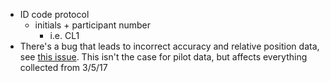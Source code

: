 * ID code protocol
	* initials + participant number
		* i.e. CL1
* There's a bug that leads to incorrect accuracy and relative position data, see [this issue](ttps://github.com/alexholcombe/nStream/issues/1). This isn't the case for pilot data, but affects everything collected from 3/5/17